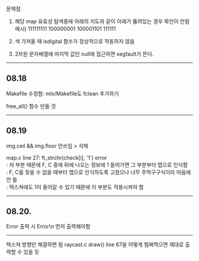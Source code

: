 문제점

1. 해당 map 유효성 탐색중에 아래의 지도와 같이 아래가 뚫려있는 경우 확인이 안됨
예시)
111111111
100000001
100001101
111111

2. 색 가져올 때 isdigital 함수가 정상적으로 작동하지 않음

3. 2차원 문자배열에 마지막 값인 null에 접근하면 segfault가 뜬다.

------------------------------------------------------

## 08.18

Makefile 수정함: mlx/Makefile도 fclean 추가하기

free_all() 함수 만들 것

------------------------------------------------------

## 08.19

img.ceil && img.floor 안쓰임 > 삭제

map.c line 27: ft_strchr(check[i], '1') error<br />
: 저 부분 때문에 F, C 중에 뒤에 나오는 정보에 1 들어가면 그 부분부터 맵으로 인식함<br />
: F, C를 찾을 수 없을 때부터 맵으로 인식하도록 고쳤으나 너무 주먹구구식이라 마음에 안 듦<br />
: 텍스쳐에도 1이 들어갈 수 있기 때문에 이 부분도 적용시켜야 함<br />

---

## 08.20.

Error 출력 시 Error\n 먼저 출력해야함

---

텍스쳐 방향만 해결하면 됨
raycast.c draw() line 67을 어떻게 찜쪄먹으면 제대로 출력할 수 있을 듯
